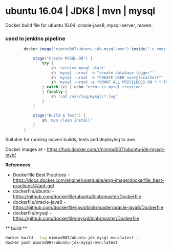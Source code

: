 # ubuntu 16.04 | JDK8 | mvn | mysql

Docker build file for ubuntu 16.04, oracle-java8, mysql-server, maven.

### used in jenkins pipeline 
```groovy
        docker.image("nimrod007/ubuntu-jdk-mysql-mvn").inside('-u root') {

            stage("Create MYSQL-DB") {
                try {
                    sh 'service mysql start'
                    sh 'mysql -uroot -e "create database logger"'
                    sh 'mysql -uroot -e "CREATE USER user@localhost"'
                    sh 'mysql -uroot -e "GRANT ALL PRIVILEGES ON *.* TO \"user\"@\"localhost\" IDENTIFIED BY \'pass\' WITH GRANT OPTION"'
                } catch (e) { echo "error is mysql creation"
                } finally {
                    sh 'cat /var/log/mysql/*.log'
                }
            }

            stage("Build & Test") {
                sh 'mvn clean install'
            }
        }

```

Suitable for running maven builds, tests and deploying to aws.

Docker images at - https://hub.docker.com/r/nimrod007/ubuntu-jdk-mysql-mvn/

**References**

- Dockerfile Best Practices - https://docs.docker.com/engine/userguide/eng-image/dockerfile_best-practices/#/apt-get
- dockerfile/ubuntu - https://github.com/dockerfile/ubuntu/blob/master/Dockerfile
- dockerfile/oracle-java8 - https://github.com/dockerfile/java/blob/master/oracle-java8/Dockerfile
- dockerfile/mysql - https://github.com/dockerfile/mysql/blob/master/Dockerfile

** build **
```bash
docker build --tag nimrod007/ubuntu-jdk-mysql-mvn:latest .
docker push nimrod007/ubuntu-jdk-mysql-mvn:latest
```
